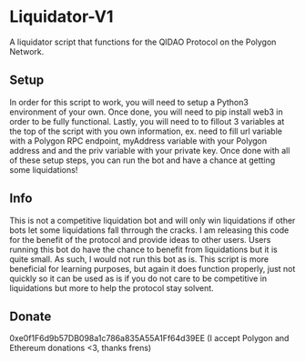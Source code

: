 # Liquidator-V1
A liquidator script that functions for the QIDAO Protocol on the Polygon Network.


## Setup
In order for this script to work, you will need to setup a Python3 environment of your own. Once done, you will need to pip install web3 in order to be fully functional. Lastly, you will need to to fillout 3 variables at the top of the script with you own information, ex. need to fill url variable with a Polygon RPC endpoint, myAddress variable with your Polygon address and and the priv variable with your private key. Once done with all of these setup steps, you can run the bot and have a chance at getting some liquidations!


## Info
This is not a competitive liquidation bot and will only win liquidations if other bots let some liquidations fall thrrough the cracks. I am releasing this code for the benefit of the protocol and provide ideas to other users. Users running this bot do have the chance to benefit from liquidations but it is quite small. As such, I would not run this bot as is. This script is more beneficial for learning purposes, but again it does function properly, just not quickly so it can be used as is if you do not care to be competitive in liquidations but more to help the protocol stay solvent. 


## Donate
0xe0f1F6d9b57DB098a1c786a835A55A1Ff64d39EE (I accept Polygon and Ethereum donations <3, thanks frens)
